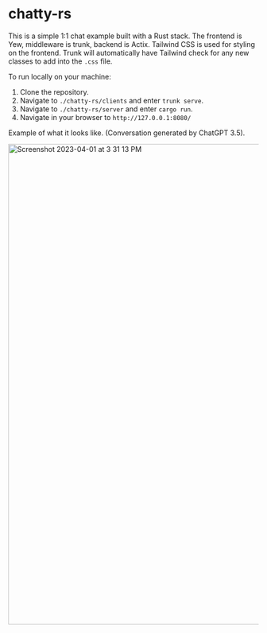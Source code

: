 # chatty-rs

This is a simple 1:1 chat example built with a Rust stack. The frontend is Yew, middleware is trunk, backend is Actix. Tailwind CSS is used for styling on the frontend. Trunk will automatically have Tailwind check for any new classes to add into the `.css` file.

To run locally on your machine:

1. Clone the repository.
2. Navigate to `./chatty-rs/clients` and enter `trunk serve`.
3. Navigate to `./chatty-rs/server` and enter `cargo run`.
4. Navigate in your browser to `http://127.0.0.1:8080/`

Example of what it looks like. 
(Conversation generated by ChatGPT 3.5).

<img width="967" alt="Screenshot 2023-04-01 at 3 31 13 PM" src="https://user-images.githubusercontent.com/16275325/229318034-90c657f1-740b-4251-bf90-014c1d9c996e.png">

